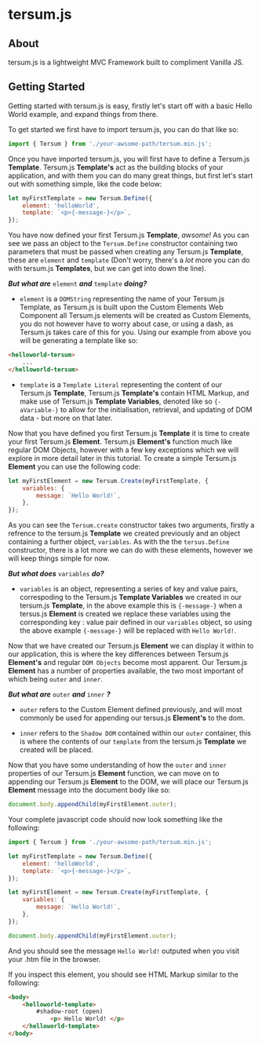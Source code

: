 # tersum.js

## About

tersum.js is a lightweight MVC Framework built to compliment Vanilla JS. 

## Getting Started

Getting started with tersum.js is easy, firstly let's start off with a basic Hello World example, and expand things from there.

To get started we first have to import tersum.js, you can do that like so:

```javascript
import { Tersum } from './your-awsome-path/tersum.min.js';
```

Once you have imported tersum.js, you will first have to define a Tersum.js **Template**. Tersum.js **Template's** act as the building blocks of your application, and with them you can do many great things, but first let's start out with something simple, like the code below:

```javascript
let myFirstTemplate = new Tersum.Define({
	element: 'helloWorld',
	template: `<p>{-message-}</p>`,
});
```

You have now defined your first Tersum.js **Template**, _awsome!_ As you can see we pass an object to the `Tersum.Define` constructor containing two parameters that must be passed when creating any Tersum.js **Template**, these are `element` and `template` (Don't worry, there's a _lot_ more you can do with tersum.js **Templates**, but we can get into down the line). 

_**But what are**_ `element` _**and**_ `template` _**doing?**_

* `element` is a `DOMString` representing the name of your Tersum.js Template, as Tersum.js is built upon the Custom Elements Web Component all Tersum.js elements will be created as Custom Elements, you do not however have to worry about case, or using a dash, as Tersum.js takes care of this for you. Using our example from above you will be generating a template like so: 

```html
<helloworld-tersum>
	...
</helloworld-tersum>
```

* `template` is a `Template Literal` representing the content of our Tersum.js **Template**, Tersum.js **Template's** contain HTML Markup, and make use of Tersum.js **Template Variables**, denoted like so `{-aVariable-}` to allow for the initialisation, retrieval, and updating of DOM data - but more on that later. 

Now that you have defined you first Tersum.js **Template** it is time to create your first Tersum.js **Element**. Tersum.js **Element's** function much like regular DOM Objects, however with a few key exceptions which we will explore in more detail later in this tutorial. To create a simple Tersum.js **Element** you can use the following code:

```javascript
let myFirstElement = new Tersum.Create(myFirstTemplate, {
	variables: {
		message: `Hello World!`,
	},
});
```

As you can see the `Tersum.create` constructor takes two arguments, firstly a refrence to the tersum.js **Template** we created previously and an object containing a further object, `variables`. As with the the `tersus.Define` constructor, there is a lot more we can do with these elements, however we will keep things simple for now. 

_**But what does**_ `variables` _**do?**_

* `variables` is an object, representing a series of key and value pairs, correspoding to the Tersum.js **Template Variables** we created in our tersum.js **Template**, in the above example this is `{-message-}` when a tersus.js **Element** is created we replace these variables using the corresponding key : value pair defined in our `variables` object, so using the above example `{-message-}` will be replaced with `Hello World!`.

Now that we have created our Tersum.js **Element** we can display it within to our application, this is where the key differences between Tersum.js **Element's** and regular `DOM Objects` become most apparent. Our Tersum.js **Element** has a number of properties available, the two most important of which being `outer` and `inner`. 

_**But what are**_ `outer` _**and**_ `inner` _**?**_

* `outer` refers to the Custom Element defined previously, and will most commonly be used for appending our tersus.js **Element's** to the dom. 

* `inner` refers to the `Shadow DOM` contained within our `outer` container, this is where the contents of our `template` from the tersum.js **Template** we created will be placed. 

Now that you have some understanding of how the `outer` and `inner` properties of our Tersum.js **Element** function, we can move on to appending our Tersum.js **Element** to the DOM, we will place our Tersum.js **Element** message into the document body like so:

```javascript
document.body.appendChild(myFirstElement.outer);
```

Your complete javascript code should now look something like the following:

```javascript
import { Tersum } from './your-awsome-path/tersum.min.js';

let myFirstTemplate = new Tersum.Define({
	element: 'helloWorld',
	template: `<p>{-message-}</p>`,
});

let myFirstElement = new Tersum.Create(myFirstTemplate, {
	variables: {
		message: `Hello World!`,
	},
});

document.body.appendChild(myFirstElement.outer);
```

And you should see the message `Hello World!` outputed when you visit your .htm file in the browser. 

If you inspect this element, you should see HTML Markup similar to the following: 

```html 
<body>
	<helloworld-template>
		#shadow-root (open)
			<p> Hello World! </p>
	</helloworld-template>
</body>
```
